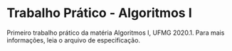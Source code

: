 # Trabalho Prático - Algoritmos I
Primeiro trabalho prático da matéria Algoritmos I, UFMG 2020.1. Para mais informações, leia o arquivo de especificação.
